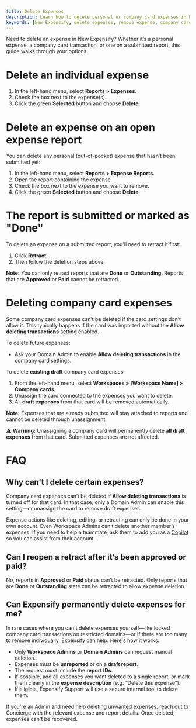 ```yaml
---
title: Delete Expenses
description: Learn how to delete personal or company card expenses in New Expensify, including rules for submitted reports, admin-only cases, and account-level deletion limits.
keywords: [New Expensify, delete expenses, remove expense, company card, retract, draft expense, report expense, expense deletion]
---
```


<div id="new-expensify" markdown="1">

Need to delete an expense in New Expensify? Whether it’s a personal expense, a company card transaction, or one on a submitted report, this guide walks through your options.

# Delete an individual expense

1. In the left-hand menu, select **Reports > Expenses**.
2. Check the box next to the expense(s).
3. Click the green **Selected** button and choose **Delete**.

# Delete an expense on an open expense report

You can delete any personal (out-of-pocket) expense that hasn’t been submitted yet:

1. In the left-hand menu, select **Reports > Expense Reports**.
2. Open the report containing the expense.
3. Check the box next to the expense you want to remove.
4. Click the green **Selected** button and choose **Delete**.

# The report is submitted or marked as "Done"

To delete an expense on a submitted report, you'll need to retract it first:

1. Click **Retract**.
2. Then follow the deletion steps above.

**Note:** You can only retract reports that are **Done** or **Outstanding**. Reports that are **Approved** or **Paid** cannot be retracted.

# Deleting company card expenses

Some company card expenses can’t be deleted if the card settings don’t allow it. This typically happens if the card was imported without the **Allow deleting transactions** setting enabled.

To delete future expenses:
- Ask your Domain Admin to enable **Allow deleting transactions** in the company card settings.

To delete **existing draft** company card expenses:

1. From the left-hand menu, select **Workspaces > [Workspace Name] > Company cards**.
2. Unassign the card connected to the expenses you want to delete.
3. All **draft expenses** from that card will be removed automatically.

**Note:** Expenses that are already submitted will stay attached to reports and cannot be deleted through unassignment.

⚠️ **Warning:** Unassigning a company card will permanently delete **all draft expenses** from that card. Submitted expenses are not affected.

# FAQ

## Why can't I delete certain expenses?

Company card expenses can’t be deleted if **Allow deleting transactions** is turned off for that card. In that case, only a Domain Admin can enable this setting—or unassign the card to remove draft expenses.

Expense actions like deleting, editing, or retracting can only be done in your own account. Even Workspace Admins can’t delete another member’s expenses. If you need to help a teammate, ask them to add you as a [Copilot](https://help.expensify.com/articles/new-expensify/settings/Copilot-Access) so you can assist from their account.

## Can I reopen a retract after it’s been approved or paid?

No, reports in **Approved** or **Paid** status can’t be retracted. Only reports that are **Done** or **Outstanding** state can be retracted to allow expense deletion.

## Can Expensify permanently delete expenses for me?

In rare cases where you can't delete expenses yourself—like locked company card transactions on restricted domains—or if there are too many to remove individually, Expensify can help. Here's how it works:

- Only **Workspace Admins** or **Domain Admins** can request manual deletion.
- Expenses must be **unreported** or on a **draft report**.
- The request must include the **report IDs**.
- If possible, add all expenses you want deleted to a single report, or mark them clearly in the **expense description** (e.g. “Delete this expense”).
- If eligible, Expensify Support will use a secure internal tool to delete them.

If you're an Admin and need help deleting unwanted expenses, reach out to Concierge with the relevant expense and report details. Once deleted, expenses can't be recovered.


</div>
